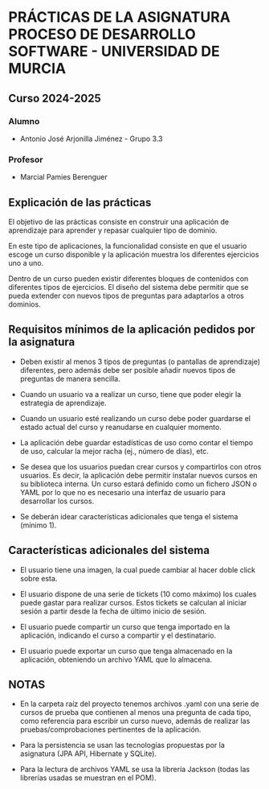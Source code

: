 # PRÁCTICAS DE LA ASIGNATURA PROCESO DE DESARROLLO SOFTWARE - UNIVERSIDAD DE MURCIA
## Curso 2024-2025

### Alumno
- Antonio José Arjonilla Jiménez - Grupo 3.3

### Profesor
- Marcial Pamies Berenguer

## Explicación de las prácticas
El objetivo de las prácticas consiste en construir una aplicación de aprendizaje para aprender y repasar cualquier tipo de dominio.

En este tipo de aplicaciones, la funcionalidad consiste en que el usuario escoge un curso disponible y la aplicación muestra los
diferentes ejercicios uno a uno.

Dentro de un curso pueden existir diferentes bloques de contenidos con diferentes tipos de ejercicios.
El diseño del sistema debe permitir que se pueda extender con nuevos tipos de preguntas para adaptarlos a otros dominios.

## Requisitos mínimos de la aplicación pedidos por la asignatura

- Deben existir al menos 3 tipos de preguntas (o pantallas de aprendizaje) diferentes, pero
además debe ser posible añadir nuevos tipos de preguntas de manera sencilla.

- Cuando un usuario va a realizar un curso, tiene que poder elegir la estrategia de aprendizaje.
  
- Cuando un usuario esté realizando un curso debe poder guardarse el estado actual del curso y
reanudarse en cualquier momento.

- La aplicación debe guardar estadísticas de uso como contar el tiempo de uso, calcular la mejor
racha (ej., número de días), etc.

- Se desea que los usuarios puedan crear cursos y compartirlos con otros usuarios. Es decir, la
aplicación debe permitir instalar nuevos cursos en su biblioteca interna. Un curso estará
definido como un fichero JSON o YAML por lo que no es necesario una interfaz de usuario
para desarrollar los cursos.

- Se deberán idear características adicionales que tenga el sistema (mínimo 1).

## Características adicionales del sistema

- El usuario tiene una imagen, la cual puede cambiar al hacer doble click sobre esta.

- El usuario dispone de una serie de tickets (10 como máximo) los cuales puede gastar para realizar cursos.
Estos tickets se calculan al iniciar sesión a partir desde la fecha de último inicio de sesión.

- El usuario puede compartir un curso que tenga importado en la aplicación, indicando el curso a compartir y el destinatario.

- El usuario puede exportar un curso que tenga almacenado en la aplicación, obteniendo un archivo YAML que lo almacena.

## NOTAS

- En la carpeta raíz del proyecto tenemos archivos .yaml con una serie de cursos de prueba que contienen al menos una pregunta de cada tipo,
  como referencia para escribir un curso nuevo, además de realizar las pruebas/comprobaciones pertinentes de la aplicación.
  
- Para la persistencia se usan las tecnologías propuestas por la asignatura (JPA API, Hibernate y SQLite).

- Para la lectura de archivos YAML se usa la librería Jackson (todas las librerías usadas se muestran en el POM).
